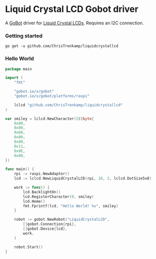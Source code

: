 # Liquid Crystal LCD Gobot driver

A [GoBot](https://gobot.io/) driver for [Liquid Crystal LCDs](https://www.arduino.cc/en/Reference/LiquidCrystal).  Requires an I2C connection.

### Getting started

```
go get -u github.com/ChrisTrenkamp/liquidcrystallcd
```

### Hello World

```go
package main

import (
	"fmt"

	"gobot.io/x/gobot"
	"gobot.io/x/gobot/platforms/raspi"

	lclcd "github.com/ChrisTrenkamp/liquidcrystallcd"
)

var smiley = lclcd.NewCharacter([8]byte{
	0x00,
	0x00,
	0x0A,
	0x00,
	0x00,
	0x11,
	0x0E,
	0x00,
})

func main() {
	rpi := raspi.NewAdaptor()
	lcd := lclcd.NewLiquidCrystalLCD(rpi, 16, 2, lclcd.DotSize5x8)

	work := func() {
		lcd.BacklightOn()
		lcd.RegisterCharacter(0, smiley)
		lcd.Home()
		fmt.Fprintf(lcd, "Hello World! %v", smiley)
	}

	robot := gobot.NewRobot("LiquidCrystalLCD",
		[]gobot.Connection{rpi},
		[]gobot.Device{lcd},
		work,
	)

	robot.Start()
}

```